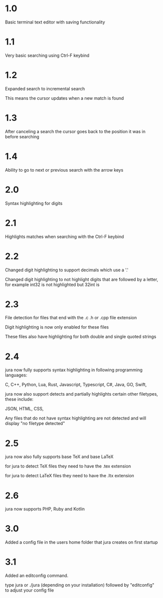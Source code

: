 # 1.0
Basic terminal text editor with saving functionality

# 1.1
Very basic searching using Ctrl-F keybind

# 1.2
Expanded search to incremental search

This means the cursor updates when a new match is found

# 1.3
After canceling a search the cursor goes back to the position it was in before searching

# 1.4
Ability to go to next or previous search with the arrow keys

# 2.0
Syntax highlighting for digits

# 2.1
Highlights matches when searching with the Ctrl-F keybind

# 2.2
Changed digit highlighting to support decimals which use a '.' 

Changed digit highlighting to not highlight digits that are followed by a letter, for example int32 is not highlighted but 32int is

# 2.3
File detection for files that end with the .c .h or .cpp file extension

Digit highlighting is now only enabled for these files

These files also have highlighting for both double and single quoted strings

# 2.4
jura now fully supports syntax highlighting in following programming languages:

C,
C++,
Python,
Lua,
Rust,
Javascript,
Typescript,
C#,
Java,
GO,
Swift,

jura now also support detects and partially highlights certain other filetypes, these include:

JSON,
HTML,
CSS,

Any files that do not have syntax highlighting are not detected and will display "no filetype detected"

# 2.5
jura now also fully supports base TeX and base LaTeX

for jura to detect TeX files they need to have the .tex extension

for jura to detect LaTeX files they need to have the .ltx extension

# 2.6
jura now supports PHP, Ruby and Kotlin

# 3.0
Added a config file in the users home folder that jura creates on first startup

# 3.1
Added an editconfig command. 

type jura or ./jura (depending on your installation) followed by "editconfig" to adjust your config file